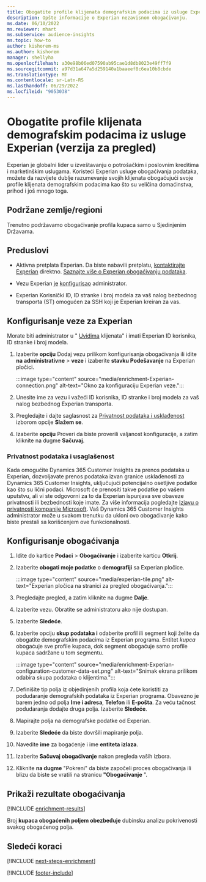 ```yaml
---
title: Obogatite profile klijenata demografskim podacima iz usluge Experian (verzija za pregled)
description: Opšte informacije o Experian nezavisnom obogaćivanju.
ms.date: 06/10/2022
ms.reviewer: mhart
ms.subservice: audience-insights
ms.topic: how-to
author: kishorem-ms
ms.author: kishorem
manager: shellyha
ms.openlocfilehash: a30e98b06ed07590ab95cae1d8db8023e49ff7f9
ms.sourcegitcommit: a97d31a647a5d259140a1baaeef8c6ea10b8cbde
ms.translationtype: MT
ms.contentlocale: sr-Latn-RS
ms.lasthandoff: 06/29/2022
ms.locfileid: "9053038"
---
```

# <a name="enrich-customer-profiles-with-demographics-from-experian-preview"></a>Obogatite profile klijenata demografskim podacima iz usluge Experian (verzija za pregled)

Experian je globalni lider u izveštavanju o potrošačkim i poslovnim kreditima i marketinškim uslugama. Koristeći Experian usluge obogaćivanja podataka, možete da razvijete dublje razumevanje svojih klijenata obogaćujući svoje profile klijenata demografskim podacima kao što su veličina domaćinstva, prihod i još mnogo toga.

## <a name="supported-countriesregions"></a>Podržane zemlje/regioni

Trenutno podržavamo obogaćivanje profila kupaca samo u Sjedinjenim Državama.

## <a name="prerequisites"></a>Preduslovi

- Aktivna pretplata Experian. Da biste nabavili pretplatu, [kontaktirajte Experian](https://www.experian.com/marketing-services/contact) direktno. [Saznajte više o Experian obogaćivanju podataka](https://www.experian.com/marketing-services/microsoft?cmpid=ems_web_mci_cdppage).

- Vezu Experian [je](connections.md) [konfigurisao](#configure-the-connection-for-experian) administrator.

- Experian Korisnički ID, ID stranke i broj modela za vaš nalog bezbednog transporta (ST) omogućen za SSH koji je Experian kreiran za vas.

## <a name="configure-the-connection-for-experian"></a>Konfigurisanje veze za Experian

Morate biti administrator u " [Uvidima](permissions.md#admin) klijenata" i imati Experian ID korisnika, ID stranke i broj modela.

1. Izaberite **opciju** Dodaj vezu prilikom konfigurisanja obogaćivanja ili idite **na administrativne** > **veze** i izaberite **stavku Podešavanje** na Experian pločici.

   :::image type="content" source="media/enrichment-Experian-connection.png" alt-text="Okno za konfiguraciju Experian veze.":::

1. Unesite ime za vezu i važeći ID korisnika, ID stranke i broj modela za vaš nalog bezbednog Experian transporta.

1. Pregledajte i dajte saglasnost za [Privatnost podataka i usklađenost](#data-privacy-and-compliance) izborom opcije **Slažem se**.

1. Izaberite **opciju** Proveri da biste proverili valjanost konfiguracije, a zatim kliknite na dugme **Sačuvaj**.

### <a name="data-privacy-and-compliance"></a>Privatnost podataka i usaglašenost

Kada omogućite Dynamics 365 Customer Insights za prenos podataka u Experian, dozvoljavate prenos podataka izvan granice usklađenosti za Dynamics 365 Customer Insights, uključujući potencijalno osetljive podatke kao što su lični podaci. Microsoft će prenositi takve podatke po vašem uputstvu, ali vi ste odgovorni za to da Experian ispunjava sve obaveze privatnosti ili bezbednosti koje imate. Za više informacija pogledajte [Izjavu o privatnosti kompanije Microsoft](https://go.microsoft.com/fwlink/?linkid=396732). Vaš Dynamics 365 Customer Insights administrator može u svakom trenutku da ukloni ovo obogaćivanje kako biste prestali sa korišćenjem ove funkcionalnosti.

## <a name="configure-the-enrichment"></a>Konfigurisanje obogaćivanja

1. Idite do kartice **Podaci** > **Obogaćivanje** i izaberite karticu **Otkrij**.

1. Izaberite **obogati moje podatke** o **demografiji** sa Experian pločice.

   :::image type="content" source="media/experian-tile.png" alt-text="Experian pločica na stranici za pregled obogaćivanja.":::

1. Pregledajte pregled, a zatim kliknite na dugme **Dalje**.

1. Izaberite vezu. Obratite se administratoru ako nije dostupan.

1. Izaberite **Sledeće**.

1. Izaberite opciju **skup podataka i** odaberite profil ili segment koji želite da obogatite demografskim podacima iz Experian programa. Entitet *kupca* obogaćuje sve profile kupaca, dok segment obogaćuje samo profile kupaca sadržane u tom segmentu.

    :::image type="content" source="media/enrichment-Experian-configuration-customer-data-set.png" alt-text="Snimak ekrana prilikom odabira skupa podataka o klijentima.":::

1. Definišite tip polja iz objedinjenih profila koja ćete koristiti za podudaranje demografskih podataka iz Experian programa. Obavezno je barem jedno od polja **Ime i adresa**, **Telefon** ili **E-pošta**. Za veću tačnost podudaranja dodajte druga polja. Izaberite **Sledeće**.

1. Mapirajte polja na demografske podatke od Experian.

1. Izaberite **Sledeće** da biste dovršili mapiranje polja.

1. Navedite **ime** za bogaćenje i ime **entiteta izlaza**.

1. Izaberite **Sačuvaj obogaćivanje** nakon pregleda vaših izbora.

1. Kliknite **na dugme** "Pokreni" da biste započeli proces obogaćivanja ili blizu da biste se vratili na stranicu **"Obogaćivanje** ".

## <a name="view-enrichment-results"></a>Prikaži rezultate obogaćivanja

[!INCLUDE [enrichment-results](includes/enrichment-results.md)]

Broj **kupaca obogaćenih poljem obezbeđuje** dubinsku analizu pokrivenosti svakog obogaćenog polja.

## <a name="next-steps"></a>Sledeći koraci

[!INCLUDE [next-steps-enrichment](includes/next-steps-enrichment.md)]

[!INCLUDE [footer-include](includes/footer-banner.md)]
